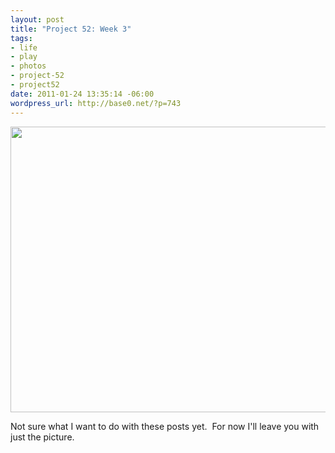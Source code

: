 ```yaml
--- 
layout: post
title: "Project 52: Week 3"
tags: 
- life
- play
- photos
- project-52
- project52
date: 2011-01-24 13:35:14 -06:00
wordpress_url: http://base0.net/?p=743
---
```

<a rel="attachment wp-att-744" href="http://base0.net/posts/project-52-week-3/samsung-5/"><img class="alignnone size-large wp-image-744" title="Project 52 Week 3" src="http://base0.net/wp-content/uploads/2011/01/2011-01-22-23.21.47-610x457.jpg" alt="" width="610" height="457" /></a>

Not sure what I want to do with these posts yet.  For now I'll leave you with just the picture.
